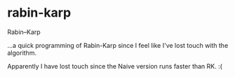 rabin-karp
==========

Rabin–Karp

...a quick programming of Rabin-Karp since I feel like I've lost touch with the algorithm.

Apparently I have lost touch since the Naive version runs faster than RK. :(
